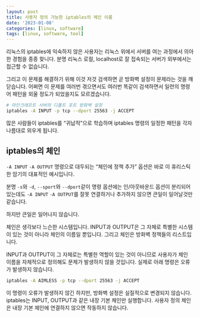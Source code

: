 ```yaml
---
layout: post
title: 사용자 정의 가능한 iptables의 체인 이름
date: '2023-01-08'
categories: [linux, software]
tags: [linux, software, tool]
---
```


리눅스의 iptables에 익숙하지 않은 사용자는 리눅스 위에서 서버를 여는 과정에서 의아한 경험을 종종 핮니다. 분명 리눅스 로컬, localhost로 잘 접속되는 서버가 외부에서는 접근할 수 없습니다.

그리고 이 문제를 해결하기 위해 이것 저것 검색하면 곧 방화벽 설정이 문제라는 것을 깨닫습니다. 어쩌면 이 문제를 여러번 겪으면서도 여러번 똑같이 검색하면서 일련의 명령어 패턴을 외울 정도가 되었을지도 모르겠습니다.

```bash
# 마인크래프트 서버의 디폴트 포트 방화벽 설정
iptables -A INPUT -p tcp --dport 25563 -j ACCEPT
```

많은 사람들이 iptables를 “귀납적”으로 학습하며 iptables 명령의 일정한 패턴을 각자 나름대로 외우게 됩니다.

## iptables의 체인

`-A INPUT` `-A OUTPUT` 명령으로 대두되는 “체인에 정책 추가” 옵션은 바로 이 휴리스틱한 암기의 대표적인 예시입니다.

분명 `-s`와 `-d`, `--sport`와 `--dport`같이 명령 옵션에는 인/아웃바운드 옵션이 분리되어 있는데도 `-A INPUT` `-A OUTPUT`를 잘못 연결하거나 추가하지 않으면 큰일이 일어날것만 같습니다.

하지만 큰일은 일어나지 않습니다.

체인은 생각보다 느슨한 시스템입니다. INPUT과 OUTPUT은 그 자체로 특별한 시스템이 있는 것이 아니라 체인의 이름일 뿐입니다. 그리고 체인은 방화벽 정책들의 리스트입니다.

INPUT과 OUTPUT이 그 자체로는 특별한 역할이 있는 것이 아니므로 사용자가 체인 이름을 자체적으로 정의해도 문제가 발생하지 않을 것입니다. 실제로 아래 명령은 오류가 발생하지 않습니다.

```bash
iptables -A AIMLESS -p tcp --dport 25563 -j ACCEPT
```

이 명령이 오류가 발생하지 않긴 하지만, 방화벽 설정은 실질적으로 변경되지 않습니다. iptables는 INPUT, OUTPUT과 같은 내장 기본 체인만 실행합니다. 사용자 정의 체인은 내장 기본 체인에 연결하지 않으면 작동하지 않습니다.
